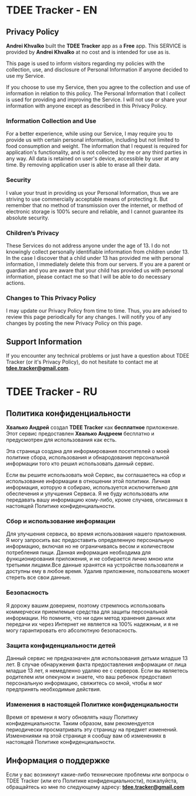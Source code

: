 
# TDEE Tracker - EN

## Privacy Policy

**Andrei Khvalko** built the **TDEE Tracker** app as a **Free** app. This SERVICE is provided by **Andrei Khvalko** at no cost and is intended for use as is.

This page is used to inform visitors regarding my policies with the collection, use, and disclosure of Personal Information if anyone decided to use my Service.

If you choose to use my Service, then you agree to the collection and use of information in relation to this policy. The Personal Information that I collect is used for providing and improving the Service. I will not use or share your information with anyone except as described in this Privacy Policy.

### Information Collection and Use

For a better experience, while using our Service, I may require you to provide us with certain personal information, including but not limited to food consumption and weight. The information that I request is required for application's functionality, and is not collected by me or any third parties in any way. All data is retained on user's device, accessible by user at any time. By removing application user is able to erase all their data.

### Security

I value your trust in providing us your Personal Information, thus we are striving to use commercially acceptable means of protecting it. But remember that no method of transmission over the internet, or method of electronic storage is 100% secure and reliable, and I cannot guarantee its absolute security.

### Children’s Privacy

These Services do not address anyone under the age of 13. I do not knowingly collect personally identifiable information from children under 13. In the case I discover that a child under 13 has provided me with personal information, I immediately delete this from our servers. If you are a parent or guardian and you are aware that your child has provided us with personal information, please contact me so that I will be able to do necessary actions.

### Changes to This Privacy Policy

I may update our Privacy Policy from time to time. Thus, you are advised to review this page periodically for any changes. I will notify you of any changes by posting the new Privacy Policy on this page.

## Support Information

If you encounter any technical problems or just have a question about TDEE Tracker (or it's Privacy Policy), do not hesitate to contact me at **tdee.tracker@gmail.com**.


# TDEE Tracker - RU

## Политика конфиденциальности

**Хвалько Андрей** создал **TDEE Tracker** как **бесплатное** приложение. Этот сервис предоставлен **Хвалько Андреем** бесплатно и предусмотрен для использования как есть.

Эта страница создана для информирования посетителей о моей политике сбора, использования и обнародования персональной информации того кто решил использовать данный сервис.

Если вы решите использовать мой Сервис, вы соглашаетесь на сбор и использование информации в отношении этой политики. Личная информация, которую я собираю, используется исключительно для обеспечения и улучшения Сервиса. Я не буду использовать или передавать вашу информацию кому-либо, кроме случаев, описанных в настоящей Политике конфиденциальности.

### Сбор и использование информации

Для улучшения сервиса, во время использования нашего приложения. Я могу запросить вас предоставить определенную персональную информацию, включая но не ограничиваясь весом и количеством потребления пищи. Данная информация необходима для функционирования приложения, и не собирается лично мною или третьими лицами.Все данные хранятся на устройстве пользователя и доступны ему в любое время. Удалив приложение, пользователь может стереть все свои данные.

### Безопасность

Я дорожу вашим доверием, поэтому стремлюсь использовать коммерчески приемлемые средства для защиты персональной информации. Но помните, что ни один метод хранения данных или передачи их через Интернет не является на 100% надежным, и я не могу гарантировать его абсолютную безопасность.

### Защита конфиденциальности детей

Данный сервис не предназначен для использования детьми младше 13 лет. В случае обнаружения факта предоставления информации от лица младше 13 лет, я немедленно удаляю ее с серверов. Если вы являетесь родителем или опекуном и знаете, что ваш ребенок предоставил персональную информацию, свяжитесь со мной, чтобы я мог предпринять необходимые действия.

### Изменения в настоящей Политике конфиденциальности

Время от времени я могу обновлять нашу Политику конфиденциальности. Таким образом, вам рекомендуется периодически просматривать эту страницу на предмет изменений. Изменениями на этой странице я сообщу вам об изменениях в настоящей Политике конфиденциальности.

## Информация о поддержке

Если у вас возникнут какие-либо технические проблемы или вопросы о TDEE Tracker (или его Политике конфиденциальности), пожалуйста, обращайтесь ко мне по следующему адресу: **tdee.tracker@gmail.com**
